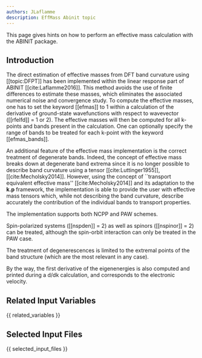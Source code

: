 ```yaml
---
authors: JLaflamme
description: EffMass Abinit topic
---
```


This page gives hints on how to perform an effective mass calculation with the ABINIT package.

## Introduction

The direct estimation of effective masses from DFT band curvature using
[[topic:DFPT]] has been implemented within the linear response part of ABINIT
[[cite:Laflamme2016]]. This method avoids the use of finite differences to
estimate these masses, which eliminates the associated numerical noise and
convergence study. To compute the effective masses, one has to set the keyword
[[efmas]] to 1 within a calculation of the derivative of ground-state
wavefunctions with respect to wavevector ([[rfelfd]] = 1 or 2). The effective
masses will then be computed for all k-points and bands present in the
calculation. One can optionally specify the range of bands to be treated for
each k-point with the keyword [[efmas_bands]].

An additional feature of the effective mass implementation is the correct
treatment of degenerate bands. Indeed, the concept of effective mass breaks
down at degenerate band extrema since it is no longer possible to describe
band curvature using a tensor [[cite:Luttinger1955]], [[cite:Mecholsky2014]].
However, using the concept of ``transport equivalent effective mass''
[[cite:Mecholsky2014]] and its adaptation to the **k.p** framework, the
implementation is able to provide the user with effective mass tensors which,
while not describing the band curvature, describe accurately the contribution
of the individual bands to transport properties.

The implementation supports both NCPP and PAW schemes.

Spin-polarized systems ([[nspden]] = 2) as well as spinors ([[nspinor]] = 2)
can be treated, although the spin-orbit interaction can only be treated in the
PAW case.

The treatment of degenerescences is limited to the extremal points of the band
structure (which are the most relevant in any case).

By the way, the first derivative of the eigenenergies is also computed and
printed during a d/dk calculation, and corresponds to the electronic velocity.



## Related Input Variables

{{ related_variables }}

## Selected Input Files

{{ selected_input_files }}

